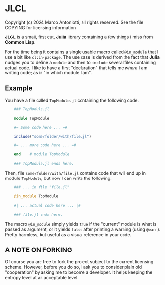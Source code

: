 # JLCL

Copyright (c) 2024 Marco Antoniotti, all rights reserved.
See the file COPYING for licensing information


**JLCL** is a small, first cut, [**Julia**](https://julialang.org)
library containing a few things I miss from **Common Lisp**.

For the time being it contains a single usable macro called
`@in_module` that I use a bit like `cl:in-package`.  The use case is
derived from the fact that **Julia** nudges you to define a `module`
and then to `include` several files containing actual code.  I like to
have a first "declaration" that tells me *where* I am writing code; as
in "in which module I am".


## Example

You have a file called `TopModule.jl` containing the following code.

```julia
    ### TopModule.jl
	
    module TopModule
	
    #= Some code here ... =#

    include("some/folder/with/file.jl")

    #= ... more code here ... =#

    end    # module TopModule
	
    ### TopModule.jl ends here.
```

Then, file `some/folder/with/file.jl` contains code that will end
up in module `TopModule`; but now I can write the following.

```julia
    ### ... in file "file.jl"
	
    @in_module TopModule
	
    #| ... actual code here ... |#
	
    ### file.jl ends here.
```

The macro `@in_module` simply yields `true` if the "current" module is
what is passed as argument, or it yields `false` after printing a
warning (using `@warn`).  Pretty harmless, but useful as a visual
reference in your code.


## A NOTE ON FORKING

Of course you are free to fork the project subject to the current
licensing scheme.  However, before you do so, I ask you to consider
plain old "cooperation" by asking me to become a developer.
It helps keeping the entropy level at an acceptable level.


